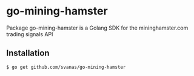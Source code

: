 # go-mining-hamster

Package go-mining-hamster is a Golang SDK for the mininghamster.com trading signals API

## Installation

```
$ go get github.com/svanas/go-mining-hamster
```

